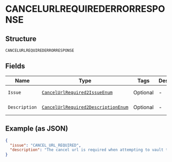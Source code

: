 
# CANCELURLREQUIREDERRORRESPONSE

## Structure

`CANCELURLREQUIREDERRORRESPONSE`

## Fields

| Name | Type | Tags | Description | Getter | Setter |
|  --- | --- | --- | --- | --- | --- |
| `Issue` | [`CancelUrlRequired2IssueEnum`](../../doc/models/cancel-url-required-2-issue-enum.md) | Optional | - | CancelUrlRequired2IssueEnum getIssue() | setIssue(CancelUrlRequired2IssueEnum issue) |
| `Description` | [`CancelUrlRequired2DescriptionEnum`](../../doc/models/cancel-url-required-2-description-enum.md) | Optional | - | CancelUrlRequired2DescriptionEnum getDescription() | setDescription(CancelUrlRequired2DescriptionEnum description) |

## Example (as JSON)

```json
{
  "issue": "CANCEL_URL_REQUIRED",
  "description": "The cancel url is required when attempting to vault this source."
}
```

